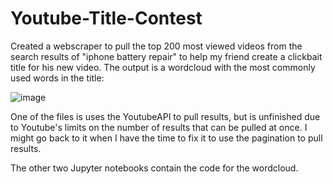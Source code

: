 # Youtube-Title-Contest

Created a webscraper to pull the top 200 most viewed videos from the search results of "iphone battery repair" to help my friend create a clickbait title for his new video. 
The output is a wordcloud with the most commonly used words in the title: 

![image](https://user-images.githubusercontent.com/20735594/130367850-f086b7b5-c135-42b3-8a9b-e42c7ac01504.png)

One of the files is uses the YoutubeAPI to pull results, but is unfinished due to Youtube's limits on the number of results that can be pulled at once. I might go back to it when I have the time to fix it to use the pagination to pull results. 

The other two Jupyter notebooks contain the code for the wordcloud. 
